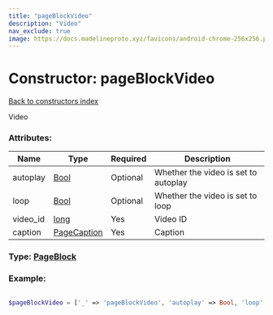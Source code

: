 ```yaml
---
title: "pageBlockVideo"
description: "Video"
nav_exclude: true
image: https://docs.madelineproto.xyz/favicons/android-chrome-256x256.png
---
```

# Constructor: pageBlockVideo  
[Back to constructors index](/API_docs/constructors/index.html)



Video

### Attributes:

| Name     |    Type       | Required | Description |
|----------|---------------|----------|-------------|
|autoplay|[Bool](/API_docs/types/Bool.html) | Optional|Whether the video is set to autoplay|
|loop|[Bool](/API_docs/types/Bool.html) | Optional|Whether the video is set to loop|
|video\_id|[long](/API_docs/types/long.html) | Yes|Video ID|
|caption|[PageCaption](/API_docs/types/PageCaption.html) | Yes|Caption|



### Type: [PageBlock](/API_docs/types/PageBlock.html)


### Example:

```php

$pageBlockVideo = ['_' => 'pageBlockVideo', 'autoplay' => Bool, 'loop' => Bool, 'video_id' => long, 'caption' => PageCaption];
```  
